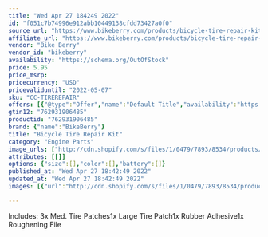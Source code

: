 ```yaml
---
title: "Wed Apr 27 184249 2022"
id: "f051c7b74996e912abb10449138cfdd73427a0f0"
source_url: "https://www.bikeberry.com/products/bicycle-tire-repair-kit"
affiliate_url: "https://www.bikeberry.com/products/bicycle-tire-repair-kit?rfsn=6482684.8a9816&amp;utm_source=refersion&amp;utm_medium=affiliate&amp;utm_campaign=6482684.8a9816"
vendor: "Bike Berry"
vendor_id: "bikeberry"
availability: "https://schema.org/OutOfStock"
price: 5.95
price_msrp: 
pricecurrency: "USD"
pricevaliduntil: "2022-05-07"
sku: "CC-TIREREPAIR"
offers: [{"@type":"Offer","name":"Default Title","availability":"https://schema.org/OutOfStock","price":5.95,"priceCurrency":"USD","priceValidUntil":"2022-05-07","sku":"CC-TIREREPAIR","url":"/products/bicycle-tire-repair-kit?variant=36563800031398"}]
gtin12: "762931906485"
productid: "762931906485"
brand: {"name":"BikeBerry"}
title: "Bicycle Tire Repair Kit"
category: "Engine Parts"
image_urls: ["http://cdn.shopify.com/s/files/1/0479/7893/8534/products/tirerepairkit.jpg?v=1612403881"]
attributes: [[]]
options: {"size":[],"color":[],"battery":[]}
published_at: "Wed Apr 27 18:42:49 2022"
updated_at: "Wed Apr 27 18:42:49 2022"
images: [{"url":"http://cdn.shopify.com/s/files/1/0479/7893/8534/products/tirerepairkit.jpg?v=1612403881","path":"full/c556bd48db3e164350919b7b801ce34089b4feb0.jpg","checksum":"d4575d1c069a54e7072f772203d07440","status":"downloaded"}]

---
```

Includes:
3x Med. Tire Patches1x Large Tire Patch1x Rubber Adhesive1x Roughening File